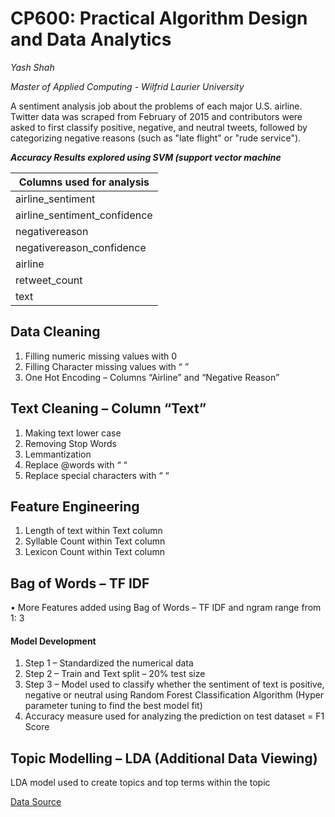 # CP600: Practical Algorithm Design and Data Analytics

*Yash Shah*

*Master of Applied Computing - Wilfrid Laurier University*

A sentiment analysis job about the problems of each major U.S. airline. Twitter data was scraped from February of 2015 and contributors were asked to first classify positive, negative, and neutral tweets, followed by categorizing negative reasons (such as "late flight" or "rude service").

***Accuracy Results explored using SVM (support vector machine***
 
 
Columns used for analysis     | 
------------------------------| 
airline_sentiment             | 
airline_sentiment_confidence  | 
negativereason                |
negativereason_confidence     |
airline                       |
retweet_count                 |
text                          |

## Data Cleaning
1.	Filling numeric missing values with 0
2.	Filling Character missing values with “ ”
3.	One Hot Encoding – Columns “Airline” and “Negative Reason”

## Text Cleaning – Column “Text”
1.	Making text lower case
2.	Removing Stop Words 
3.	Lemmantization
4.	Replace @words with “ “
5.	Replace special characters with “ “

## Feature Engineering
1.	Length of text within Text column
2.	Syllable Count within Text column
3.	Lexicon Count within Text column

## Bag of Words – TF IDF
•	More Features added using Bag of Words – TF IDF and ngram range from 1: 3

#### Model Development
1.	Step 1 – Standardized the numerical data
2.	Step 2 – Train and Text split – 20% test size
3.	Step 3 – Model used to classify whether the sentiment of text is positive, negative or neutral using Random Forest Classification Algorithm
(Hyper parameter tuning to find the best model fit)
4.	Accuracy measure used for analyzing the prediction on test dataset = F1 Score

## Topic Modelling – LDA (Additional Data Viewing)
LDA model used to create topics and top terms within the topic


[Data Source](https://www.kaggle.com/crowdflower/twitter-airline-sentiment "Kaggle Link to DataSource")
